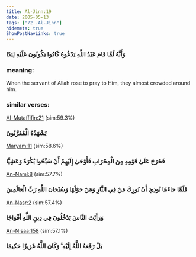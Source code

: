 ```yaml
---
title: Al-Jinn:19
date: 2005-05-13
tags: ["72 .Al-Jinn"]
hidemeta: true 
ShowPostNavLinks: true 
---
```

### وَأَنَّهُ لَمَّا قَامَ عَبْدُ اللَّهِ يَدْعُوهُ كَادُوا يَكُونُونَ عَلَيْهِ لِبَدًا
### meaning: 
When the servant of Allah rose to pray to Him, they almost crowded around him.
### similar verses: 

[Al-Mutaffifin:21](/83/21) (sim:59.3%)

### يَشْهَدُهُ الْمُقَرَّبُونَ

[Maryam:11](/19/11) (sim:58.6%)

### فَخَرَجَ عَلَىٰ قَوْمِهِ مِنَ الْمِحْرَابِ فَأَوْحَىٰ إِلَيْهِمْ أَنْ سَبِّحُوا بُكْرَةً وَعَشِيًّا

[An-Naml:8](/27/8) (sim:57.7%)

### فَلَمَّا جَاءَهَا نُودِيَ أَنْ بُورِكَ مَنْ فِي النَّارِ وَمَنْ حَوْلَهَا وَسُبْحَانَ اللَّهِ رَبِّ الْعَالَمِينَ

[An-Nasr:2](/110/2) (sim:57.4%)

### وَرَأَيْتَ النَّاسَ يَدْخُلُونَ فِي دِينِ اللَّهِ أَفْوَاجًا

[An-Nisaa:158](/4/158) (sim:57.1%)

### بَلْ رَفَعَهُ اللَّهُ إِلَيْهِ ۚ وَكَانَ اللَّهُ عَزِيزًا حَكِيمًا
